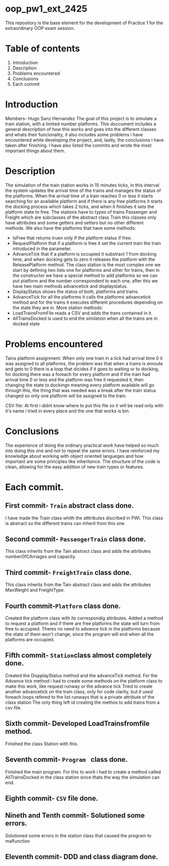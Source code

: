 # oop_pw1_ext_2425
This repository is the base element for the development of Practice 1 for the extraordinary OOP exam session. 
# Table of contents
1. Introduction
2. Description
3. Problems encountered
4. Conclusions
5. Each commit

# Introduction
 Members- Hugo Sanz Hernandez
 The goal of this project is to simulate a train station, with a limited number platforms. 
 This doccument includes a general description of how this works and goes into the different classes and whats their funcionality, it also includes some problems i have encountered while developing the project, and, lastly, the conclusions i have taken after finishing.
 I have also listed the commits and wrote the most important things about them.

# Description
 The simulation of the train station works in 15 minutes ticks, in this interval the system updates the arrival time of the trains and manages the status of the platforms. When the arrival time of a train reaches 0 or less it starts searching for an available platform and if there is any free platforms it starts the docking process which takes 2 ticks, and when it finishes it sets the platform state to free.
 The stations have to types of trains Passenger and Freight which are subclasses of the abstract class Train this classes only have attributes and some getters and setters but no other different methods.
 We also have the platforms that have some methods:  
 - IsFree that returns truen only if the platform status if free. 
 - RequestPlatform that if a platform is free it set the current train the train introduced in the parameter. 
 - AdvanceTick that if a platform is occupied it substract 1 from docking time, and when docking gets to zero it releases the platform with the ReleasePlatform method. 
 The class station is the most complex one we start by defining two lists one for platforms and other for trains, then in the constructor we have a special method to add platforms so we can put platform and the number correspondent to each one, after this we have two main methods advancetick and displaystatus.
 - DisplayStatus shows the status of both, platforms and trains.
 - AdvanceTick for all the platforms it calls the platforms advancetick method and for the trains it executes different procedures depending on the state they are in.
 More station methods:
 - LoadTrainsFromFile reads a CSV and adds the trans contained in it.
 - AllTrainsDocked is used to end the similation when all the trains are in docked state
 # Problems encountered
 Tains platform assignment: When only one train in a tick had arrival time 0 it was assigned to all platforms, the problem was that when a trains is enroute and gets to 0 there is a loop that dicides if it goes to waiting or to docking, for docking there was a foreach for every platform and if the train had arrival time 0 or less and the platform was free it requested it, then changing the state to dockingn meaning every platform available will go through this, the thing that was needed was a break after the train status changed so only one platform will be assigned to the train.

 CSV file: At first i didnt know where to put this file so it will be read only with it's name i tried in every place and the one that works is bin.

 # Conclusions
 The experience of doing the ordinary practical work have helped so much into doing this one and not to repeat the same errors. 
 I have reinforced my knowledge about working with object oriented langueges and how important are some principles like inheritance. The structure of the code is clean, allowing for the easy addition of new train types or features.

# Each commit.
## First commit- `Train` abstract class done.
 I have made the Train class whith the atttributes discribed in PWI. 
 This class is abstract so the different trains can inherit from this one.
## Second commit- `PassengerTrain` class done.
 This class inherits from the Tain abstract class and adds the attributes numberOfCArriages and capacity.
## Third commit- `FreightTrain` class done.
 This class inherits from the Tain abstract class and adds the attributes MaxWeight and FreightType.
## Fourth commit-`Platform` class done.
 Created the platform class with its correspondig attributes.
 Added a method to request a platform and if there are free platforms the state will turn from free to accupied.
 Theres no need to advance tick in the platforms because the state of them won't change, since the program will end when all the platforms are occupied.
## Fifth commit- `Station`class almost completely done.
 Created the DispplayStatus method and the advanceTick method.
 For the Advance tick method i had to create some methods on the platform class to make this work, like request runway or the advance tick
 Tried to create another advancetick on the train class, only for code clarity, but it used foreach loops refered to the list runways that is a private attribute of the class station
 The only thing left id creating the methos to add trains from a csv file.
## Sixth commit- Developed LoadTrainsfromfile method.
 Finished the class Station with this.
## Seventh commit- `Program ` class done.
 Finished the main program.
 For this to work i had to create a method called AllTrainsDocked in the class station since thats the way the simulation can end.
## Eighth commit- `CSV` file done.
## Nineth and Tenth commit- Solutioned some errors. 
 Solutioned some errors in the station class that caused the program to malfunction
## Eleventh commit- DDD and class diagram done.
  
 

